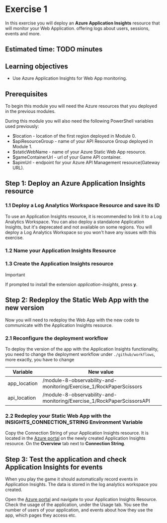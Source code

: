# Exercise 1

In this exercise you will deploy an **Azure Application Insights** resource that will monitor your Web Application. offering logs about users, sessions, events and more.

## Estimated time: TODO minutes

## Learning objectives

- Use Azure Application Insights for Web App monitoring.

## Prerequisites

To begin this module you will need the Azure resources that you deployed in the previous modules.

During this module you will also need the following PowerShell variables used previously:

- $location - location of the first region deployed in Module 0.
- $apiResourceGroup  - name of your API Resource Group deployed in Module 1.
- $staticWebName - name of your Azure Static Web App resource.
- $gameContainerUrl - url of your Game API container.
- $apimUrl - endpoint for your Azure API Management resource(Gateway URL).

## Step 1: Deploy an Azure Application Insights resource

### 1.1 Deploy a Log Analytics Workspace Resource and save its ID

To use an Application Insights resource, it is recommended to link it to a Log Analytics Workspace. You can also deploy a standalone Application Insights, but it's deprecated and not available on some regions. You will deploy a Log Analytics Workspace so you won't have any issues with this exercise.

### 1.2 Name your Application Insights Resource

### 1.3 Create the Application Insights resource

> [!IMPORTANT]
> If prompted to install the extension *application-insights*, press **y**.

## Step 2: Redeploy the Static Web App with the new version

Now you will need to redeploy the Web App with the new code to communicate with the Application Insights resource.

### 2.1 Reconfigure the deployment workflow

To deploy the version of the app with the Application Insights functionality, you need to change the deployment workflow under `./github/workflows`, more exactly, you have to change

| Variable | New value |
| -- | -- |
| app_location | /module-8-observability-and-monitoring/Exercise_1/RockPaperScissors |
| api_location | /module-8-observability-and-monitoring/Exercise_1/RockPaperScissorsAPI |

### 2.2 Redeploy your Static Web App with the **INSIGHTS_CONNECTION_STRING** Environment Variable

Copy the Connection String of your Application Insights resource. It is located in the [Azure portal](https://portal.azure.com) on the newly created Application Insights resource. On the **Overview** tab next to **Connection String**.

## Step 3: Test the application and check Application Insights for events

When you play the game it should automatically record events in Application Insights. The data is stored in the log analytics workspace you created.

Open the [Azure portal](https://portal.azure.com) and navigate to your Application Insights Resource. Check the usage of the application, under the Usage tab. You see the number of users of your application, and events about how they use the app, which pages they access etc.
